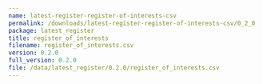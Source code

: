 ```yaml
---
name: latest-register-register-of-interests-csv
permalink: /downloads/latest-register-register-of-interests-csv/0_2_0
package: latest_register
title: register_of_interests
filename: register_of_interests.csv
version: 0.2.0
full_version: 0.2.0
file: /data/latest_register/0.2.0/register_of_interests.csv
---
```

